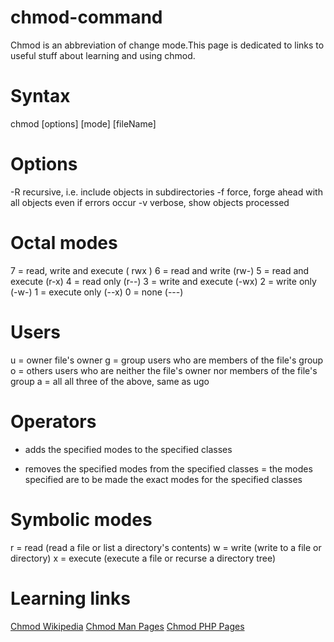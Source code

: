 # chmod-command
Chmod is an abbreviation of change mode.This page is dedicated to links to useful stuff about learning and using chmod.

# Syntax
chmod [options] [mode] [fileName]

# Options
-R recursive, i.e. include objects in subdirectories
-f force, forge ahead with all objects even if errors occur
-v verbose, show objects processed

# Octal modes 
7	= read, write and execute	( rwx )
6 =	read and write	(rw-)
5	= read and execute	(r-x)
4	= read only	(r--)
3	= write and execute	(-wx)
2	= write only	(-w-)
1	= execute only	(--x)
0	= none	(---)

# Users
u	= owner	file's owner
g	= group	users who are members of the file's group
o	= others	users who are neither the file's owner nor members of the file's group
a	= all	all three of the above, same as ugo

# Operators 
+	adds the specified modes to the specified classes
-	removes the specified modes from the specified classes
= the modes specified are to be made the exact modes for the specified classes

# Symbolic modes
r =	read	(read a file or list a directory's contents)
w =	write	(write to a file or directory)
x	= execute	(execute a file or recurse a directory tree)

# Learning links
[Chmod Wikipedia](https://en.wikipedia.org/wiki/Chmod)
[Chmod Man Pages](https://ss64.com/bash/chmod.html)
[Chmod PHP Pages](https://ss64.com/bash/chmod.html)
